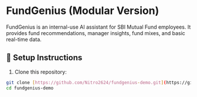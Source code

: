 # FundGenius (Modular Version)

FundGenius is an internal-use AI assistant for SBI Mutual Fund employees. It provides fund recommendations, manager insights, fund mixes, and basic real-time data.

## 🔧 Setup Instructions

1. Clone this repository:

```bash
git clone [https://github.com/Nitro2624/fundgenius-demo.git](https://github.com/Nitro2624/fundgenius-demo.git)
cd fundgenius-demo
